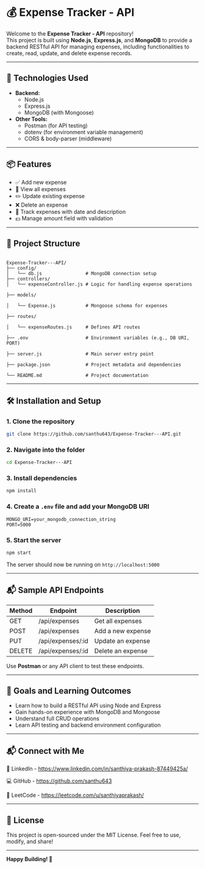 # 💰 Expense Tracker - API

Welcome to the **Expense Tracker - API** repository!  
This project is built using **Node.js**, **Express.js**, and **MongoDB** to provide a backend RESTful API for managing expenses, including functionalities to create, read, update, and delete expense records.

---

## 🚀 Technologies Used

- **Backend:**  
  - Node.js  
  - Express.js  
  - MongoDB (with Mongoose)  
- **Other Tools:**  
  - Postman (for API testing)  
  - dotenv (for environment variable management)  
  - CORS & body-parser (middleware)  

---

## 📦 Features

- ✅ Add new expense  
- 📄 View all expenses  
- ✏️ Update existing expense  
- ❌ Delete an expense  
- 📆 Track expenses with date and description  
- 💵 Manage amount field with validation  

---

## 📂 Project Structure

```

Expense-Tracker---API/
├── config/
│   └── db.js                # MongoDB connection setup
├── controllers/
│   └── expenseController.js # Logic for handling expense operations

├── models/

│   └── Expense.js           # Mongoose schema for expenses

├── routes/

│   └── expenseRoutes.js     # Defines API routes

├── .env                     # Environment variables (e.g., DB URI, PORT)

├── server.js                # Main server entry point

├── package.json             # Project metadata and dependencies

└── README.md                # Project documentation

````

---

## 🛠️ Installation and Setup

### 1. Clone the repository

```bash
git clone https://github.com/santhu643/Expense-Tracker---API.git
````

### 2. Navigate into the folder

```bash
cd Expense-Tracker---API
```

### 3. Install dependencies

```bash
npm install
```

### 4. Create a `.env` file and add your MongoDB URI

```env
MONGO_URI=your_mongodb_connection_string
PORT=5000
```

### 5. Start the server

```bash
npm start
```

The server should now be running on `http://localhost:5000`

---

## 📬 Sample API Endpoints

| Method | Endpoint           | Description       |
| ------ | ------------------ | ----------------- |
| GET    | /api/expenses      | Get all expenses  |
| POST   | /api/expenses      | Add a new expense |
| PUT    | /api/expenses/\:id | Update an expense |
| DELETE | /api/expenses/\:id | Delete an expense |

Use **Postman** or any API client to test these endpoints.

---

## 🎯 Goals and Learning Outcomes

* Learn how to build a RESTful API using Node and Express
* Gain hands-on experience with MongoDB and Mongoose
* Understand full CRUD operations
* Learn API testing and backend environment configuration

---

## 📬 Connect with Me
🔗 LinkedIn - https://www.linkedin.com/in/santhiya-prakash-87449425a/

💻 GitHub - https://github.com/santhu643

🧠 LeetCode - https://leetcode.com/u/santhiyaprakash/

---

## 📄 License

This project is open-sourced under the MIT License.
Feel free to use, modify, and share!

---

**Happy Building! 🚀**
